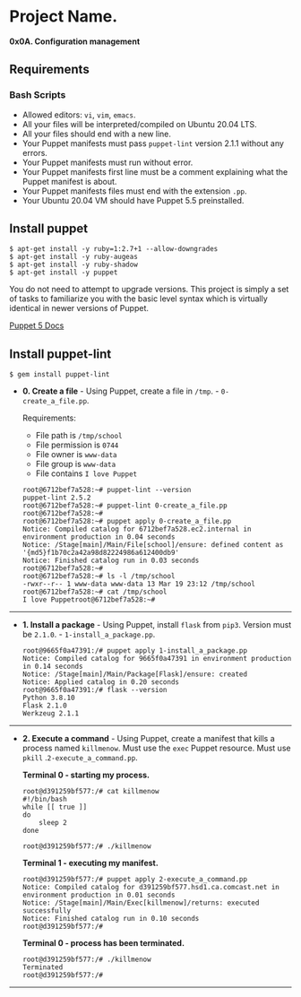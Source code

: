 # Project Name.
**0x0A. Configuration management**

##  Requirements

### Bash Scripts
*   Allowed editors: `vi`, `vim`, `emacs`.
*   All your files will be interpreted/compiled on Ubuntu 20.04 LTS.
*   All your files should end with a new line.
*   Your Puppet manifests must pass `puppet-lint` version 2.1.1 without any errors.
*   Your Puppet manifests must run without error.
*   Your Puppet manifests first line must be a comment explaining what the Puppet manifest is about.
*   Your Puppet manifests files must end with the extension `.pp`.
*   Your Ubuntu 20.04 VM should have Puppet 5.5 preinstalled.

## Install puppet
```
$ apt-get install -y ruby=1:2.7+1 --allow-downgrades
$ apt-get install -y ruby-augeas
$ apt-get install -y ruby-shadow
$ apt-get install -y puppet
```
You do not need to attempt to upgrade versions. This project is simply a set of tasks to familiarize you with the basic level syntax which is virtually identical in newer versions of Puppet.

[Puppet 5 Docs](https://puppet.com/docs/puppet/5.5/puppet_index.html)

## Install puppet-lint
```
$ gem install puppet-lint
```


* **0. Create a file** - Using Puppet, create a file in `/tmp`. - `0-create_a_file.pp`.

  Requirements:

  * File path is `/tmp/school`
  * File permission is `0744`
  * File owner is `www-data`
  * File group is `www-data`
  * File contains `I love Puppet`
  ```
  root@6712bef7a528:~# puppet-lint --version
  puppet-lint 2.5.2
  root@6712bef7a528:~# puppet-lint 0-create_a_file.pp
  root@6712bef7a528:~# 
  root@6712bef7a528:~# puppet apply 0-create_a_file.pp
  Notice: Compiled catalog for 6712bef7a528.ec2.internal in environment production in 0.04 seconds
  Notice: /Stage[main]/Main/File[school]/ensure: defined content as '{md5}f1b70c2a42a98d82224986a612400db9'
  Notice: Finished catalog run in 0.03 seconds
  root@6712bef7a528:~#
  root@6712bef7a528:~# ls -l /tmp/school
  -rwxr--r-- 1 www-data www-data 13 Mar 19 23:12 /tmp/school
  root@6712bef7a528:~# cat /tmp/school
  I love Puppetroot@6712bef7a528:~#
  ```
---

* **1. Install a package** - Using Puppet, install `flask` from `pip3`. Version must be `2.1.0`. - `1-install_a_package.pp`.
  ```
  root@9665f0a47391:/# puppet apply 1-install_a_package.pp
  Notice: Compiled catalog for 9665f0a47391 in environment production in 0.14 seconds
  Notice: /Stage[main]/Main/Package[Flask]/ensure: created
  Notice: Applied catalog in 0.20 seconds
  root@9665f0a47391:/# flask --version
  Python 3.8.10
  Flask 2.1.0
  Werkzeug 2.1.1
  ```
---

* **2. Execute a command** - Using Puppet, create a manifest that kills a process named `killmenow`. Must use the `exec` Puppet resource. Must use `pkill` .`2-execute_a_command.pp`.

    **Terminal 0 - starting my process.**
    ```
    root@d391259bf577:/# cat killmenow
    #!/bin/bash
    while [[ true ]]
    do
        sleep 2
    done

    root@d391259bf577:/# ./killmenow
    ```

    **Terminal 1 - executing my manifest.**
    ```
    root@d391259bf577:/# puppet apply 2-execute_a_command.pp
    Notice: Compiled catalog for d391259bf577.hsd1.ca.comcast.net in environment production in 0.01 seconds
    Notice: /Stage[main]/Main/Exec[killmenow]/returns: executed successfully
    Notice: Finished catalog run in 0.10 seconds
    root@d391259bf577:/# 
    ```

    **Terminal 0 - process has been terminated.**
    ```
    root@d391259bf577:/# ./killmenow
    Terminated
    root@d391259bf577:/#
    ```
---

